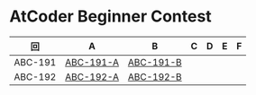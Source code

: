 # AtCoder Beginner Contest

| 回 | A | B | C | D | E | F |
|:---:|:---:|:---:|:---:|:---:|:---:|:---:|
| ABC-191 | [ABC-191-A](ABC-191-A.py) | [ABC-191-B](ABC-191-B.py) |  |  |  |  |
| ABC-192 | [ABC-192-A](ABC-192-A.py) | [ABC-192-B](ABC-192-B.py) |  |  |  |  |
